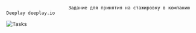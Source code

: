                            Задание для принятия на стажировку в компанию Deeplay deeplay.io
![Tasks](https://user-images.githubusercontent.com/107273103/173265211-2c66116c-8110-4f99-85de-9c0e943853a7.jpg)

